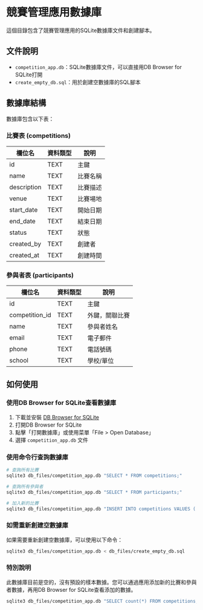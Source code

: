 # 競賽管理應用數據庫

這個目錄包含了競賽管理應用的SQLite數據庫文件和創建腳本。

## 文件說明

- `competition_app.db`：SQLite數據庫文件，可以直接用DB Browser for SQLite打開
- `create_empty_db.sql`：用於創建空數據庫的SQL腳本

## 數據庫結構

數據庫包含以下表：

### 比賽表 (competitions)

| 欄位名 | 資料類型 | 說明 |
|--------|----------|------|
| id | TEXT | 主鍵 |
| name | TEXT | 比賽名稱 |
| description | TEXT | 比賽描述 |
| venue | TEXT | 比賽場地 |
| start_date | TEXT | 開始日期 |
| end_date | TEXT | 結束日期 |
| status | TEXT | 狀態 |
| created_by | TEXT | 創建者 |
| created_at | TEXT | 創建時間 |

### 參與者表 (participants)

| 欄位名 | 資料類型 | 說明 |
|--------|----------|------|
| id | TEXT | 主鍵 |
| competition_id | TEXT | 外鍵，關聯比賽 |
| name | TEXT | 參與者姓名 |
| email | TEXT | 電子郵件 |
| phone | TEXT | 電話號碼 |
| school | TEXT | 學校/單位 |

## 如何使用

### 使用DB Browser for SQLite查看數據庫

1. 下載並安裝 [DB Browser for SQLite](https://sqlitebrowser.org/)
2. 打開DB Browser for SQLite
3. 點擊「打開數據庫」或使用菜單「File > Open Database」
4. 選擇 `competition_app.db` 文件

### 使用命令行查詢數據庫

```bash
# 查詢所有比賽
sqlite3 db_files/competition_app.db "SELECT * FROM competitions;"

# 查詢所有參與者
sqlite3 db_files/competition_app.db "SELECT * FROM participants;"

# 加入新的比賽
sqlite3 db_files/competition_app.db "INSERT INTO competitions VALUES ('comp_1', '2024校際籃球賽', '年度籃球比賽', '中央體育館', '2024-09-10', '2024-09-15', '計劃中', 'admin', '2024-04-05T13:00:00.000Z');"
```

### 如需重新創建空數據庫

如果需要重新創建空數據庫，可以使用以下命令：

```bash
sqlite3 db_files/competition_app.db < db_files/create_empty_db.sql
```

### 特別說明

此數據庫目前是空的，沒有預設的樣本數據。您可以通過應用添加新的比賽和參與者數據，再用DB Browser for SQLite查看添加的數據。 

```bash
sqlite3 db_files/competition_app.db "SELECT count(*) FROM competitions;"
``` 